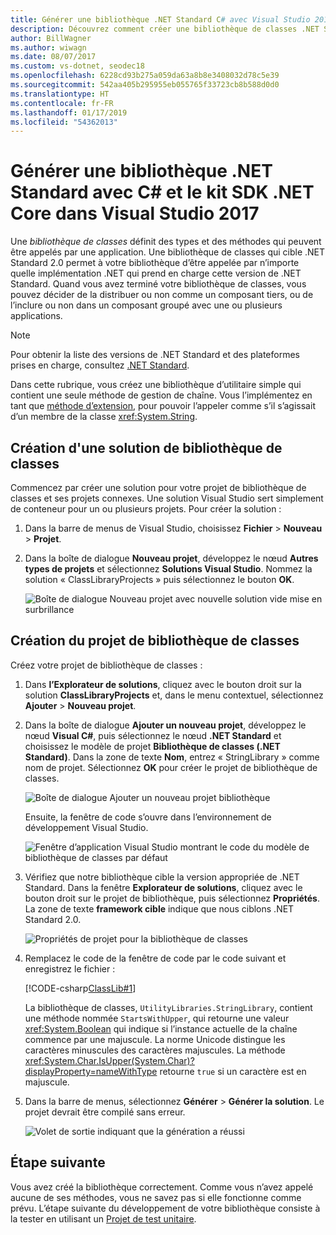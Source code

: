 ```yaml
---
title: Générer une bibliothèque .NET Standard C# avec Visual Studio 2017
description: Découvrez comment créer une bibliothèque de classes .NET Standard écrite en C# à l’aide de Visual Studio 2017.
author: BillWagner
ms.author: wiwagn
ms.date: 08/07/2017
ms.custom: vs-dotnet, seodec18
ms.openlocfilehash: 6228cd93b275a059da63a8b8e3408032d78c5e39
ms.sourcegitcommit: 542aa405b295955eb055765f33723cb8b588d0d0
ms.translationtype: HT
ms.contentlocale: fr-FR
ms.lasthandoff: 01/17/2019
ms.locfileid: "54362013"
---
```

# <a name="build-a-net-standard-library-with-c-and-the-net-core-sdk-in-visual-studio-2017"></a>Générer une bibliothèque .NET Standard avec C# et le kit SDK .NET Core dans Visual Studio 2017

Une *bibliothèque de classes* définit des types et des méthodes qui peuvent être appelés par une application. Une bibliothèque de classes qui cible .NET Standard 2.0 permet à votre bibliothèque d’être appelée par n’importe quelle implémentation .NET qui prend en charge cette version de .NET Standard. Quand vous avez terminé votre bibliothèque de classes, vous pouvez décider de la distribuer ou non comme un composant tiers, ou de l’inclure ou non dans un composant groupé avec une ou plusieurs applications.

> [!NOTE]
> Pour obtenir la liste des versions de .NET Standard et des plateformes prises en charge, consultez [.NET Standard](../../standard/net-standard.md).

Dans cette rubrique, vous créez une bibliothèque d’utilitaire simple qui contient une seule méthode de gestion de chaîne. Vous l’implémentez en tant que [méthode d’extension](../../csharp/programming-guide/classes-and-structs/extension-methods.md), pour pouvoir l’appeler comme s’il s’agissait d’un membre de la classe <xref:System.String>.

## <a name="creating-a-class-library-solution"></a>Création d'une solution de bibliothèque de classes

Commencez par créer une solution pour votre projet de bibliothèque de classes et ses projets connexes. Une solution Visual Studio sert simplement de conteneur pour un ou plusieurs projets. Pour créer la solution :

1. Dans la barre de menus de Visual Studio, choisissez **Fichier** > **Nouveau** > **Projet**.

1. Dans la boîte de dialogue **Nouveau projet**, développez le nœud **Autres types de projets** et sélectionnez **Solutions Visual Studio**. Nommez la solution « ClassLibraryProjects » puis sélectionnez le bouton **OK**.

   ![Boîte de dialogue Nouveau projet avec nouvelle solution vide mise en surbrillance](./media/library-with-visual-studio/new-project-dialog.png)

## <a name="creating-the-class-library-project"></a>Création du projet de bibliothèque de classes

Créez votre projet de bibliothèque de classes :

1. Dans **l’Explorateur de solutions**, cliquez avec le bouton droit sur la solution **ClassLibraryProjects** et, dans le menu contextuel, sélectionnez **Ajouter** > **Nouveau projet**.

1. Dans la boîte de dialogue **Ajouter un nouveau projet**, développez le nœud **Visual C#**, puis sélectionnez le nœud **.NET Standard** et choisissez le modèle de projet **Bibliothèque de classes (.NET Standard)**. Dans la zone de texte **Nom**, entrez « StringLibrary » comme nom de projet. Sélectionnez **OK** pour créer le projet de bibliothèque de classes.

   ![Boîte de dialogue Ajouter un nouveau projet bibliothèque](./media/library-with-visual-studio/add-new-library-project.png)

   Ensuite, la fenêtre de code s’ouvre dans l’environnement de développement Visual Studio.

   ![Fenêtre d’application Visual Studio montrant le code du modèle de bibliothèque de classes par défaut](./media/library-with-visual-studio/string-library-project.png)

1. Vérifiez que notre bibliothèque cible la version appropriée de .NET Standard. Dans la fenêtre **Explorateur de solutions**, cliquez avec le bouton droit sur le projet de bibliothèque, puis sélectionnez **Propriétés**. La zone de texte **framework cible** indique que nous ciblons .NET Standard 2.0.

   ![Propriétés de projet pour la bibliothèque de classes](./media/library-with-visual-studio/library-project-properties.png)

1. Remplacez le code de la fenêtre de code par le code suivant et enregistrez le fichier :

   [!CODE-csharp[ClassLib#1](../../../samples/snippets/csharp/getting_started/with_visual_studio_2017/classlib.cs)]

   La bibliothèque de classes, `UtilityLibraries.StringLibrary`, contient une méthode nommée `StartsWithUpper`, qui retourne une valeur <xref:System.Boolean> qui indique si l’instance actuelle de la chaîne commence par une majuscule. La norme Unicode distingue les caractères minuscules des caractères majuscules. La méthode <xref:System.Char.IsUpper(System.Char)?displayProperty=nameWithType> retourne `true` si un caractère est en majuscule.

1. Dans la barre de menus, sélectionnez **Générer** > **Générer la solution**. Le projet devrait être compilé sans erreur.

   ![Volet de sortie indiquant que la génération a réussi](./media/library-with-visual-studio/output-pane-successful-build.png)

## <a name="next-step"></a>Étape suivante

Vous avez créé la bibliothèque correctement. Comme vous n’avez appelé aucune de ses méthodes, vous ne savez pas si elle fonctionne comme prévu. L’étape suivante du développement de votre bibliothèque consiste à la tester en utilisant un [Projet de test unitaire](testing-library-with-visual-studio.md).